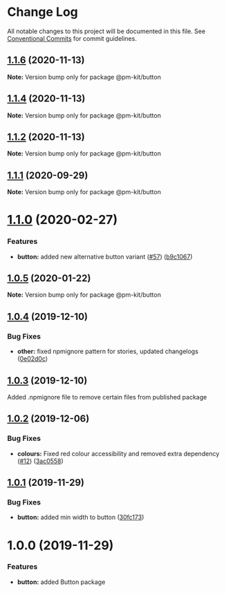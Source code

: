# Change Log

All notable changes to this project will be documented in this file.
See [Conventional Commits](https://conventionalcommits.org) for commit guidelines.

## [1.1.6](https://github.com/telus/pm-kit/compare/@pm-kit/button@1.1.4...@pm-kit/button@1.1.6) (2020-11-13)

**Note:** Version bump only for package @pm-kit/button





## [1.1.4](https://github.com/telus/pm-kit/compare/@pm-kit/button@1.1.2...@pm-kit/button@1.1.4) (2020-11-13)

**Note:** Version bump only for package @pm-kit/button





## [1.1.2](https://github.com/telus/pm-kit/compare/@pm-kit/button@1.1.1...@pm-kit/button@1.1.2) (2020-11-13)

**Note:** Version bump only for package @pm-kit/button





## [1.1.1](https://github.com/telus/pm-kit/compare/@pm-kit/button@1.1.0...@pm-kit/button@1.1.1) (2020-09-29)

**Note:** Version bump only for package @pm-kit/button





# [1.1.0](https://github.com/telus/pm-kit/compare/@pm-kit/button@1.0.5...@pm-kit/button@1.1.0) (2020-02-27)


### Features

* **button:** added new alternative button variant ([#57](https://github.com/telus/pm-kit/issues/57)) ([b9c1067](https://github.com/telus/pm-kit/commit/b9c10677f041bf2c158a8d591f412ea94bcad7cd))





## [1.0.5](https://github.com/telus/pm-kit/compare/@pm-kit/button@1.0.4...@pm-kit/button@1.0.5) (2020-01-22)

**Note:** Version bump only for package @pm-kit/button





## [1.0.4](https://github.com/telus/pm-kit/compare/@pm-kit/button@1.0.3...@pm-kit/button@1.0.4) (2019-12-10)


### Bug Fixes

* **other:** fixed npmignore pattern for stories, updated changelogs ([0e02d0c](https://github.com/telus/pm-kit/commit/0e02d0c53b3a88905d51d4a8cc1b7e8f6da939fa))





## [1.0.3](https://github.com/telus/pm-kit/compare/@pm-kit/button@1.0.2...@pm-kit/button@1.0.3) (2019-12-10)

Added .npmignore file to remove certain files from published package

## [1.0.2](https://github.com/telus/pm-kit/compare/@pm-kit/button@1.0.1...@pm-kit/button@1.0.2) (2019-12-06)

### Bug Fixes

- **colours:** Fixed red colour accessibility and removed extra dependency ([#12](https://github.com/telus/pm-kit/pull/12)) ([3ac0558](https://github.com/telus/pm-kit/commit/3ac0558c9a7d10b6cde552803ecb84d04942a965))

## [1.0.1](https://github.com/telus/pm-kit/compare/@pm-kit/button@1.0.0...@pm-kit/button@1.0.1) (2019-11-29)

### Bug Fixes

- **button:** added min width to button ([30fc173](https://github.com/telus/pm-kit/commit/30fc1730b6e785f26179595ca707a414eda359bd))

# 1.0.0 (2019-11-29)

### Features

- **button:** added Button package
